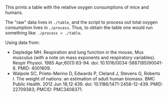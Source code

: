 This prints a table with the relative oxygen consumptions of mice and humans.

The "raw" data lives in `./table`, and the script to process out total oxygen
consumption lives in `./process`. Thus, to obtain the table one would run
something like: `./process < ./table`.

Using data from:

- Depledge MH. Respiration and lung function in the mouse, Mus musculus (with a note on mass exponents and respiratory variables). Respir Physiol. 1985 Apr;60(1):83-94. doi: 10.1016/0034-5687(85)90041-6. PMID: 4001609.
- Walpole SC, Prieto-Merino D, Edwards P, Cleland J, Stevens G, Roberts I. The weight of nations: an estimation of adult human biomass. BMC Public Health. 2012 Jun 18;12:439. doi: 10.1186/1471-2458-12-439. PMID: 22709383; PMCID: PMC3408371.
